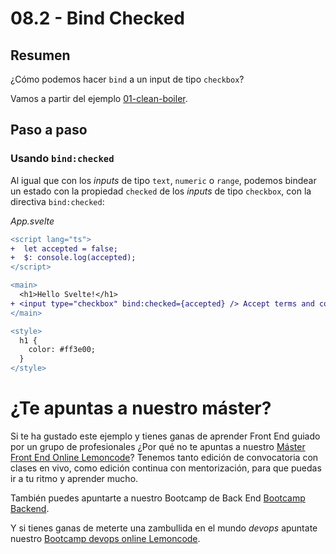 # 08.2 - Bind Checked

## Resumen

¿Cómo podemos hacer `bind` a un input de tipo `checkbox`?

Vamos a partir del ejemplo [01-clean-boiler](../../01-clean-boiler/).

## Paso a paso

### Usando `bind:checked`

Al igual que con los _inputs_ de tipo `text`, `numeric` o `range`, podemos bindear un estado con la propiedad `checked` de los _inputs_ de tipo `checkbox`, con la directiva `bind:checked`:

_App.svelte_

```diff
<script lang="ts">
+  let accepted = false;
+  $: console.log(accepted);
</script>

<main>
  <h1>Hello Svelte!</h1>
+ <input type="checkbox" bind:checked={accepted} /> Accept terms and conditions.
</main>

<style>
  h1 {
    color: #ff3e00;
  }
</style>
```

# ¿Te apuntas a nuestro máster?

Si te ha gustado este ejemplo y tienes ganas de aprender Front End guiado por un grupo de profesionales ¿Por qué no te apuntas a nuestro [Máster Front End Online Lemoncode](https://lemoncode.net/master-frontend#inicio-banner)? Tenemos tanto edición de convocatoria con clases en vivo, como edición continua con mentorización, para que puedas ir a tu ritmo y aprender mucho.

También puedes apuntarte a nuestro Bootcamp de Back End [Bootcamp Backend](https://lemoncode.net/bootcamp-backend#inicio-banner).

Y si tienes ganas de meterte una zambullida en el mundo _devops_ apuntate nuestro [Bootcamp devops online Lemoncode](https://lemoncode.net/bootcamp-devops#bootcamp-devops/inicio).
